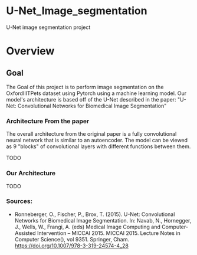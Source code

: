 # U-Net_Image_segmentation
U-Net image segmentation project

# Overview
## Goal

The Goal of this project is to perform image segmentation on the OxfordIIITPets dataset using Pytorch using a machine learning model. 
Our model's architecture is based off of the U-Net described in the paper: "U-Net: Convolutional Networks for Biomedical Image Segmentation"

### Architecture From the paper
The overall architecture from the original paper is a fully convolutional neural network that is similar to an autoencoder. 
The model can be viewed as 9 "blocks" of convolutional layers with different functions between them.

TODO

### Our Architecture
TODO

### Sources:
- Ronneberger, O., Fischer, P., Brox, T. (2015). U-Net: Convolutional Networks for Biomedical Image Segmentation. In: Navab, N., 
  Hornegger, J., Wells, W., Frangi, A. (eds) Medical Image Computing and Computer-Assisted Intervention – MICCAI 2015. MICCAI 2015. Lecture Notes in Computer Science(), vol 9351. Springer, Cham. https://doi.org/10.1007/978-3-319-24574-4_28
